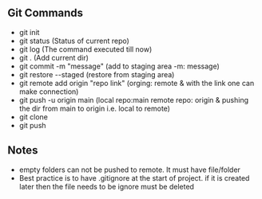 


## Git Commands
- git init
- git status (Status of current repo)
- git log (The command executed till now)
- git . (Add current dir)
- git commit -m "message" (add to staging area -m: message)
- git restore --staged (restore from staging area)
- git remote add origin "repo link" (orging: remote & with the link one can make connection)
- git push -u origin main (local repo:main remote repo: origin & pushing the dir from main to origin i.e. local to remote)
- git clone
- git push

## Notes
- empty folders can not be pushed to remote. It must have file/folder
- Best practice is to have .gitignore at the start of project. if it is created later then the file needs to be ignore must be deleted
